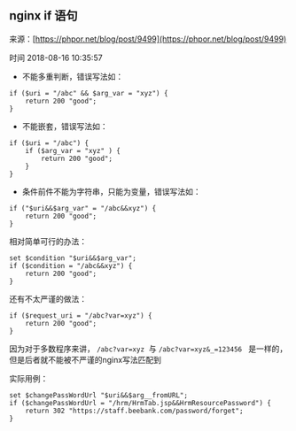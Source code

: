 ## nginx if 语句

来源：[https://phpor.net/blog/post/9499](https://phpor.net/blog/post/9499)

时间 2018-08-16 10:35:57

* 不能多重判断，错误写法如：      

```nginx
if ($uri = "/abc" && $arg_var = "xyz") {
    return 200 "good";
}
```
    
* 不能嵌套，错误写法如：      

```nginx
if ($uri = "/abc") {
    if ($arg_var = "xyz" ) {
        return 200 "good";
    }
}
```

* 条件前件不能为字符串，只能为变量，错误写法如：      

```nginx
if ("$uri&&$arg_var" = "/abc&&xyz") {
    return 200 "good";
}
```

相对简单可行的办法：

```nginx
set $condition "$uri&&$arg_var";
if ($condition = "/abc&&xyz") {
    return 200 "good";
}
```

还有不太严谨的做法：

```nginx
if ($request_uri = "/abc?var=xyz") {
    return 200 "good";
}
```

因为对于多数程序来讲， `/abc?var=xyz`  与 `/abc?var=xyz&_=123456`   是一样的，但是后者就不能被不严谨的nginx写法匹配到

实际用例：

```nginx
set $changePassWordUrl "$uri&&$arg__fromURL";
if ($changePassWordUrl = "/hrm/HrmTab.jsp&&HrmResourcePassword") {
    return 302 "https://staff.beebank.com/password/forget";
}
```

